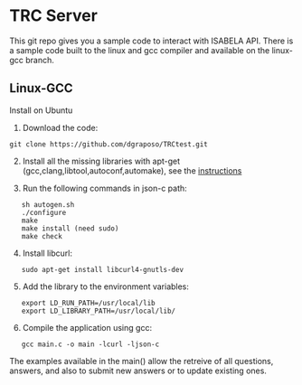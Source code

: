 # TRC Server
This git repo gives you a sample code to interact with ISABELA API. There is a sample code built to the linux and gcc compiler and available on the linux-gcc branch.

## Linux-GCC

Install on Ubuntu
1. Download the code:
```console
git clone https://github.com/dgraposo/TRCtest.git
```
2. Install all the missing libraries with apt-get (gcc,clang,libtool,autoconf,automake), see the [instructions](https://github.com/json-c/json-c)

3. Run the following commands in json-c path:
```console
   sh autogen.sh
   ./configure
   make
   make install (need sudo)
   make check
```

4. Install libcurl: 
```console
   sudo apt-get install libcurl4-gnutls-dev
```
5. Add the library to the environment variables:
```console
   export LD_RUN_PATH=/usr/local/lib
   export LD_LIBRARY_PATH=/usr/local/lib/
```

6. Compile the application using gcc:
```console
   gcc main.c -o main -lcurl -ljson-c
```

The examples available in the main() allow the retreive of all questions, answers, and also to submit new answers or to update existing ones.
